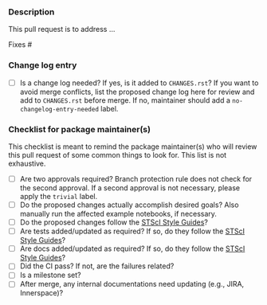<!-- This comments are hidden when you submit the pull request,
so you do not need to remove them! -->

<!-- Please be sure to check out our code of conduct,
https://github.com/spacetelescope/jdaviz/blob/main/CODE_OF_CONDUCT.md . -->

### Description
<!-- Provide a general description of what your pull request does.
Complete the following sentence and add relevant details as you see fit. -->

<!-- In addition please ensure that the pull request title is descriptive
and allows maintainers to infer the applicable viz component(s). -->

This pull request is to address ...

<!-- If the pull request closes any open issues you can add this.
If you replace <Issue Number> with a number, GitHub will automatically link it.
If this pull request is unrelated to any issues, please remove
the following line. -->

Fixes #<Issue Number>

### Change log entry

- [ ] Is a change log needed? If yes, is it added to `CHANGES.rst`? If you want to avoid merge conflicts,
  list the proposed change log here for review and add to `CHANGES.rst` before merge. If no, maintainer
  should add a `no-changelog-entry-needed` label.

### Checklist for package maintainer(s)
<!-- This section is to be filled by package maintainer(s) who will
review this pull request. -->

This checklist is meant to remind the package maintainer(s) who will review this pull request of some common things to look for. This list is not exhaustive.

- [ ] Are two approvals required? Branch protection rule does not check for the second approval. If a second approval is not necessary, please apply the `trivial` label.
- [ ] Do the proposed changes actually accomplish desired goals? Also manually run the affected example notebooks, if necessary.
- [ ] Do the proposed changes follow the [STScI Style Guides](https://github.com/spacetelescope/style-guides)?
- [ ] Are tests added/updated as required? If so, do they follow the [STScI Style Guides](https://github.com/spacetelescope/style-guides)?
- [ ] Are docs added/updated as required? If so, do they follow the [STScI Style Guides](https://github.com/spacetelescope/style-guides)?
- [ ] Did the CI pass? If not, are the failures related?
- [ ] Is a milestone set?
- [ ] After merge, any internal documentations need updating (e.g., JIRA, Innerspace)?

